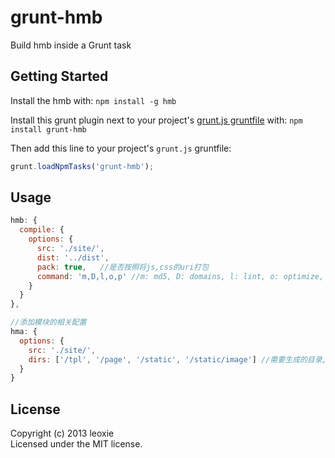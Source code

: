 # grunt-hmb

Build hmb inside a Grunt task

## Getting Started
Install the hmb with: `npm install -g hmb`

Install this grunt plugin next to your project's [grunt.js gruntfile][getting_started] with: `npm install grunt-hmb`

Then add this line to your project's `grunt.js` gruntfile:

```javascript
grunt.loadNpmTasks('grunt-hmb');
```

[grunt]: http://gruntjs.com/
[getting_started]: https://github.com/gruntjs/grunt/blob/master/docs/getting_started.md

## Usage

```javascript
hmb: {
  compile: {
    options: {
      src: './site/',
      dist: '../dist',
      pack: true,	//是否按照将js,css的uri打包
      command: 'm,D,l,o,p' //m: md5, D: domains, l: lint, o: optimize, p: pack
    }
  }
},

//添加模块的相关配置
hma: {
  options: {
	src: './site/',
    dirs: ['/tpl', '/page', '/static', '/static/image'] //需要生成的目录,默认为该数组
  }
}
```

## License
Copyright (c) 2013 leoxie  
Licensed under the MIT license.
